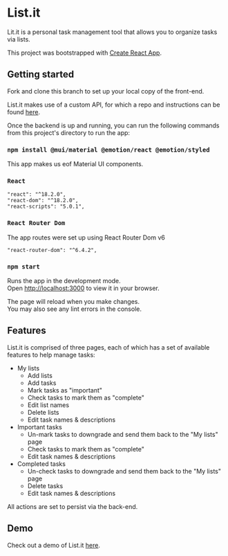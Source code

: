 # List.it

Lit.it is a personal task management tool that allows you to organize tasks via lists.

This project was bootstrapped with [Create React App](https://github.com/facebook/create-react-app).

## Getting started

Fork and clone this branch to set up your local copy of the front-end.

List.it makes use of a custom API, for which a repo and instructions can be found [here](https://github.com/rreymundi/phase-3-project-backend/blob/main/README.md).

Once the backend is up and running, you can run the following commands from this project's directory to run the app:

### `npm install @mui/material @emotion/react @emotion/styled`

This app makes us eof Material UI components.

### `React`

    "react": "^18.2.0",
    "react-dom": "^18.2.0",
    "react-scripts": "5.0.1",

### `React Router Dom`

The app routes were set up using React Router Dom v6

    "react-router-dom": "^6.4.2",

### `npm start`

Runs the app in the development mode.\
Open [http://localhost:3000](http://localhost:3000) to view it in your browser.

The page will reload when you make changes.\
You may also see any lint errors in the console.

## Features

List.it is comprised of three pages, each of which has a set of available features to help manage tasks:

- My lists
    - Add lists
    - Add tasks
    - Mark tasks as "important"
    - Check tasks to mark them as "complete"
    - Edit list names
    - Delete lists
    - Edit task names & descriptions
- Important tasks
    - Un-mark tasks to downgrade and send them back to the "My lists" page
    - Check tasks to mark them as "complete"
    - Edit task names & descriptions
- Completed tasks
    - Un-check tasks to downgrade and send them back to the "My lists" page
    - Delete tasks
    - Edit task names & descriptions

All actions are set to persist via the back-end.

## Demo

Check out a demo of List.it [here](https://youtu.be/xhb5Ozqw3Hk).